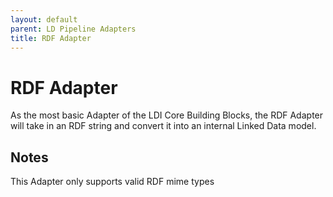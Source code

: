 ```yaml
---
layout: default
parent: LD Pipeline Adapters
title: RDF Adapter
---
```


# RDF Adapter

As the most basic Adapter of the LDI Core Building Blocks, the RDF Adapter will take in an RDF string and convert it 
into an internal Linked Data model.  

## Notes

This Adapter only supports valid RDF mime types